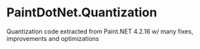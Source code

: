 # PaintDotNet.Quantization
Quantization code extracted from Paint.NET 4.2.16 w/ many fixes, improvements and optimizations
